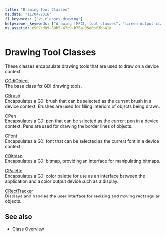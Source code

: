 ```yaml
---
title: "Drawing Tool Classes"
ms.date: "11/04/2016"
f1_keywords: ["vc.classes.drawing"]
helpviewer_keywords: ["drawing [MFC], tool classes", "screen output classes [MFC]", "output classes [MFC]"]
ms.assetid: e907bd89-38b5-47c9-b76a-95e0bf3bb41d
---
```

# Drawing Tool Classes

These classes encapsulate drawing tools that are used to draw on a device context.

[CGdiObject](../mfc/reference/cgdiobject-class.md)<br/>
The base class for GDI drawing tools.

[CBrush](../mfc/reference/cbrush-class.md)<br/>
Encapsulates a GDI brush that can be selected as the current brush in a device context. Brushes are used for filling interiors of objects being drawn.

[CPen](../mfc/reference/cpen-class.md)<br/>
Encapsulates a GDI pen that can be selected as the current pen in a device context. Pens are used for drawing the border lines of objects.

[CFont](../mfc/reference/cfont-class.md)<br/>
Encapsulates a GDI font that can be selected as the current font in a device context.

[CBitmap](../mfc/reference/cbitmap-class.md)<br/>
Encapsulates a GDI bitmap, providing an interface for manipulating bitmaps.

[CPalette](../mfc/reference/cpalette-class.md)<br/>
Encapsulates a GDI color palette for use as an interface between the application and a color output device such as a display.

[CRectTracker](../mfc/reference/crecttracker-class.md)<br/>
Displays and handles the user interface for resizing and moving rectangular objects.

## See also

- [Class Overview](../mfc/class-library-overview.md)
